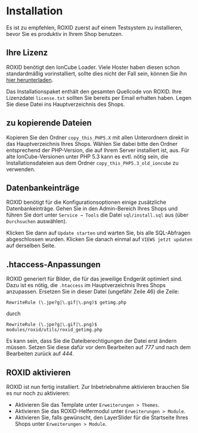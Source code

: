 # Installation

Es ist zu empfehlen, ROXID zuerst auf einem Testsystem zu installieren, bevor Sie es produktiv in Ihrem Shop benutzen.


## Ihre Lizenz
ROXID benötigt den IonCube Loader. Viele Hoster haben diesen schon standardmäßig vorinstalliert, sollte dies nicht der Fall sein, können Sie ihn [hier herunterladen](http://www.ioncube.com/loaders.php).

Das Installationspaket enthält den gesamten Quellcode von ROXID. Ihre Lizenzdatei `license.txt` sollten Sie bereits per Email erhalten haben. Legen Sie diese Datei ins Hauptverzeichnis des Shops.

## zu kopierende Dateien
Kopieren Sie den Ordner `copy_this_PHP5.X` mit allen Unterordnern direkt in das Hauptverzeichnis Ihres Shops. Wählen Sie dabei bitte den Ordner entsprechend der PHP-Version, die auf Ihrem Server installiert ist, aus. Für alte IonCube-Versionen unter PHP 5.3 kann es evtl. nötig sein, die Installationsdateien aus dem Ordner `copy_this_PHP5.3_old_ioncube` zu verwenden.

## Datenbankeinträge
ROXID benötigt für die Konfigurationsoptionen einige zusätzliche Datenbankeinträge. Gehen Sie in den Admin-Bereich Ihres Shops und führen Sie dort unter `Service → Tools` die Datei `sql/install.sql` aus (über `Durchsuchen` auswählen).

Klicken Sie dann auf `Update starten` und warten Sie, bis alle SQL-Abfragen abgeschlossen wurden.
Klicken Sie danach einmal auf `VIEWS jetzt updaten` auf derselben Seite.

## .htaccess-Anpassungen
ROXID generiert für Bilder, die für das jeweilige Endgerät optimiert sind.
Dazu ist es nötig, die `.htaccess` im Hauptverzeichnis Ihres Shops anzupassen.
Ersetzen Sie in dieser Datei (ungefähr Zeile 46) die Zeile:

```apacheconf
RewriteRule (\.jpe?g|\.gif|\.png)$ getimg.php
```

durch

```apacheconf
RewriteRule (\.jpe?g|\.gif|\.png)$ modules/roxid/utils/roxid_getimg.php
```

Es kann sein, dass Sie die Dateiberechtigungen der Datei erst ändern müssen. Setzen Sie diese dafür vor dem Bearbeiten auf *777* und nach dem Bearbeiten zurück auf *444*.

## ROXID aktivieren
ROXID ist nun fertig installiert. Zur Inbetriebnahme aktivieren brauchen Sie es nur noch zu aktivieren:

* Aktivieren Sie das Template unter `Erweiterungen > Themes`.
* Aktivieren Sie das ROXID-Helfermodul unter `Erweiterungen > Module`.
* Aktivieren Sie, falls gewünscht, den LayerSlider für die Startseite Ihres Shops unter `Erweiterungen > Module`.
